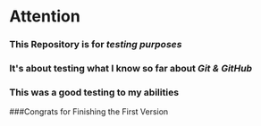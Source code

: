 # **Attention**
### This Repository is for _testing purposes_
### It's about testing what **I** know so far about **_Git & GitHub_**
### This was a good testing to my abilities
###Congrats for Finishing the First Version 
